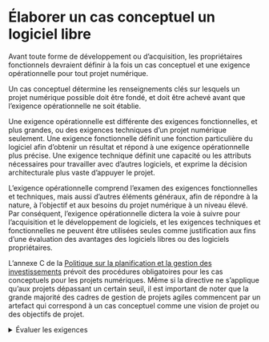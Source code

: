 # Élaborer un cas conceptuel un logiciel libre

Avant toute forme de développement ou d’acquisition, les propriétaires fonctionnels devraient définir à la fois un cas conceptuel et une exigence opérationnelle pour tout projet numérique.

Un cas conceptuel détermine les renseignements clés sur lesquels un projet numérique possible doit être fondé, et doit être achevé avant que l’exigence opérationnelle ne soit établie.

Une exigence opérationnelle est différente des exigences fonctionnelles, et plus grandes, ou des exigences techniques d’un projet numérique seulement.
Une exigence fonctionnelle définit une fonction particulière du logiciel afin d’obtenir un résultat et répond à une exigence opérationnelle plus précise.
Une exigence technique définit une capacité ou les attributs nécessaires pour travailler avec d’autres logiciels, et exprime la décision architecturale plus vaste d’appuyer le projet.

L’exigence opérationnelle comprend l’examen des exigences fonctionnelles et techniques, mais aussi d’autres éléments généraux, afin de répondre à la nature, à l’objectif et aux besoins du projet numérique à un niveau élevé.
Par conséquent, l’exigence opérationnelle dictera la voie à suivre pour l’acquisition et le développement de logiciels, et les exigences techniques et fonctionnelles ne peuvent être utilisées seules comme justification aux fins d’une évaluation des avantages des logiciels libres ou des logiciels propriétaires.

L’annexe C de la [Politique sur la planification et la gestion des investissements](https://www.tbs-sct.gc.ca/pol/doc-fra.aspx?id=32593) prévoit des procédures obligatoires pour les cas conceptuels pour les projets numériques.
Même si la directive ne s’applique qu’aux projets dépassant un certain seuil, il est important de noter que la grande majorité des cadres de gestion de projets agiles commencent par un artefact qui correspond à un cas conceptuel comme une vision de projet ou des objectifs de projet.

<details>
    <summary>Évaluer les exigences</summary>

<h3>Évaluer les exigences</h3>

<p>Les exigences techniques et fonctionnelles ne peuvent être utilisées comme justification aux fins d’évaluation des logiciels libres et des logiciels propriétaires, uniquement pour les exigences opérationnelles.</p>

<p>Voici des exemples d’éléments qui peuvent être pris en compte dans la création d’exigences opérationnelles, mais il est important de se rappeler que les règles d’approvisionnement peuvent requérir que les exigences opérationnelles permettent l’offre de logiciels propriétaires et de logiciels libres.</p>

<h4>Utilisation des normes internationales ou canadiennes</h4>

<p>Les exigences opérationnelles peuvent requérir que la demande sous-jacente soit conforme aux normes internationales ou canadiennes, par exemple, sans toutefois s’y limiter, l’exigence selon laquelle le logiciel soit disponible dans les deux langues officielles.</p>

<h4>Flexibilité de la licence</h4>

<p>Les licences de logiciels libres peuvent offrir plus de flexibilité qu’une licence propriétaire pour les produits livrables d’un projet numérique.</p>

<p>Lorsque l’exigence opérationnelle profiterait de la réutilisation du logiciel, le GC peut acquérir un logiciel afin de pouvoir l’utiliser dans des projets ultérieurs. Un titulaire de licence propriétaire peut accorder ce droit de réutilisation sur demande, mais par sa nature, tous les logiciels libres sont réutilisables et donc conformes à cette demande par défaut.</p>

<h4>Possibilité d’utiliser à n’importe quel usage</h4>

<p>Les exigences opérationnelles peuvent être définies de telle sorte que le logiciel puisse être utilisé à n’importe quel usage, sans aucune restriction, ou permettre à d’autres utilisateurs d’utiliser le logiciel. Les conditions du logiciel libre sont plus susceptibles de respecter cette exigence.</p>

<h4>Capacité d’évaluer le code</h4>

<p>Le GC peut fixer ses exigences de sorte que le code source soit disponible aux fins d’audit par un tiers afin de déterminer la qualité, la fonctionnalité et la sécurité du logiciel.</p>

<h4>Harmonisation avec le Gouvernement ouvert</h4>

<p>En outre, le GC peut fixer ses exigences de sorte que le code source soit fourni au public afin de permettre une plus grande transparence et de s’harmoniser avec les <a href="https://www.canada.ca/fr/gouvernement/systeme/gouvernement-numerique/ameliorer-services-numeriques/chartedigital9.html">principes du gouvernement ouvert dans la charte du D9</a>.</p>

<h4>Possibilité de distribuer le logiciel</h4>

<p>On peut établir des exigences opérationnelles de telle sorte que le logiciel puisse être distribué à n’importe qui, afin de s’assurer que les autres institutions de la Couronne n’aient pas besoin de devenir des clients du fournisseur initial pour accéder aux services fournis par un autre organisme et les utiliser. Par exemple, la Couronne fédérale pourrait souhaiter pouvoir fournir le logiciel sans frais supplémentaires aux institutions provinciales ou municipales.</p>

</details>
